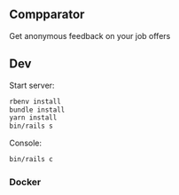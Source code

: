 ## Compparator

Get anonymous feedback on your job offers


## Dev

Start server:
```sh
rbenv install
bundle install
yarn install
bin/rails s
```

Console:
```sh
bin/rails c
```

### Docker


